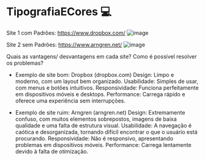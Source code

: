 # TipografiaECores 💻

Site 1 com Padrões: https://www.dropbox.com/
![image](https://github.com/user-attachments/assets/60f1ce34-ca2a-4853-87a4-6d912a4801ad)

Site 2 sem Padrões: https://www.arngren.net/
![image](https://github.com/user-attachments/assets/5e37f541-fc1f-4048-82f0-2605634fad99)

Quais as vantagens/ desvantagens em cada site?  Como é possível resolver os problemas? 

* Exemplo de site bom:
Dropbox (dropbox.com)
Design: Limpo e moderno, com um layout bem organizado.
Usabilidade: Simples de usar, com menus e botões intuitivos.
Responsividade: Funciona perfeitamente em dispositivos móveis e desktops.
Performance: Carrega rápido e oferece uma experiência sem interrupções.

* Exemplo de site ruim:
Arngren (arngren.net)
Design: Extremamente confuso, com muitos elementos sobrepostos, imagens de baixa qualidade e uma falta de estrutura visual.
Usabilidade: A navegação é caótica e desorganizada, tornando difícil encontrar o que o usuário está procurando.
Responsividade: Não é responsivo, apresentando problemas em dispositivos móveis.
Performance: Carrega lentamente devido à falta de otimização.




